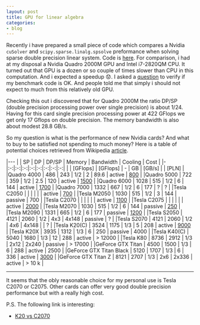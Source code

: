 ```yaml
---
layout: post
title: GPU for linear algebra
categories:
- blog
--- 
```


Recently i have prepared a small piece of code which compares a Nvidia `cuSolver` and `scipy.sparse.linalg.spsolve` preformance when solving sparse double precision linear system. Code is [here](https://gist.github.com/mrkwjc/ebb22e8b592122cc8be6). For comparison, i had at my disposal a Nvidia Quadro 2000M GPU and Intel i7-2820QM CPU. It turned out that GPU is a dozen or so couple of times slower than CPU in this computation. And i expected a speedup :worried:. I asked a [question](http://stackoverflow.com/questions/35942068/comparison-of-cuda-and-cpu-sparse-solver-speed-python) to verify if my benchmark code is OK. And people told me that simply i should not expect to much from this relatively old GPU.

Checking this out i discovered that for Quadro 2000M the ratio DP/SP (double precision processing power over single precision) is about 1/24. Having for this card single precision processing power at 422 GFlops we get only 17 Gflops on double precision. The memory bandwidth is also about modest 28.8 GB/s.

So my question is what is the performance of new Nvidia cards? And what to buy to be satisfied not spending to much money? Here is a table of potential choices retrieved from Wikipedia [article](https://en.wikipedia.org/wiki/List_of_Nvidia_graphics_processing_units).

|---
|  | SP | DP | DP/SP | Memory | Bandwidth | Cooling | Cost |
|-|:-:|:-:|:-:|:-:|:-:|:-:|:-:|:-:|
| | [GFlops] | [GFlops] | - | GB | [GB/s] | | [PLN] |
|Quadro 4000 | 486 | 243 | 1/2 | 2 | 89.6 | active | [800][Quadro4000] |
|Quadro 5000 | 722 | 359 | 1/2 | 2.5 | 120 | active | [1500][Quadro5000] |
|Quadro 6000 | 1028 | 515 | 1/2 | 6 | 144 | active | [1700][Quadro6000] |
|Quadro 7000 | 1332 | 667 | 1/2 | 6 | 177 | ? | ? |
|Tesla C2050 |      |     |     |   |     | active | [700][C2050] |
|Tesla M2050 | 1030 | 515 | 1/2 | 3 | 144 | passive | 700 |
|Tesla C2070 |      |     |     |   |     | active | [1100][C2070] |
|Tesla C2075 |      |     |     |   |     | active | [2000][C2075] |
|Tesla M2070 | 1030 | 515 | 1/2 | 6 | 144 | passive | [250][M2070]  |
|Tesla M2090 | 1331 | 665 | 1/2 | 6 | 177 | passive | [1200][M2090] |
|Tesla S2050 | 4121 | 2060 | 1/2 | 4x3 | 4x148 | passive | ? |
|Tesla S2070 | 4121 | 2060 | 1/2 | 4x6 | 4x148 | | ? |
|Tesla K20(C) | 3524 | 1175 | 1/3 | 5 | 208 | active | [9000][K20] |
|Tesla K20X | 3935 | 1312 | 1/3 | 6 | 250 | passive | 4000 |
|Tesla K40(C) | 5040 | 1680 | 1/3 | 12 | 288 | active | > 12000 |
|Tesla K80 | 8736 | 2912 | 1/3 | 2x12 | 2x240 | passive | > 17000 |
|GeForce GTX Titan | 4500 | 1500 | 1/3 | 6 | 288 | active | 2500 |
|GeForce GTX Titan Black | 5120 | 1707 | 1/3 | 6 | 336 | active | [3000][TitanBlack] |
|GeForce GTX Titan Z | 8121 | 2707 | 1/3 | 2x6 | 2x336 | active | > 10 k |

---

It seems that the obly reasonable choice for my personal use is Tesla C2070 or C2075. Other cards can offer very good double precision performance but with a really high cost.

P.S. The following link is interesting:

* [K20 vs C2070](http://blog.accelereyes.com/blog/2013/02/21/benchmarking-tesla-k20)


[M2090]: http://www.ebay.pl/itm/New-Genuine-Nvidia-Tesla-M2090-6GB-PCI-E-x16-GPU-D-Pn-0775NK-775NK-/281959467482
[M2070]: http://www.ebay.pl/itm/NVIDIA-TESLA-M2070-COMPUTING-PROCESSOR-6GB-GDDR5-CARD-/252292880607
[C2070]: http://www.ebay.pl/itm/New-Nvidia-Tesla-C2070-PCIe-2-0-6GB-1-5GHz-GGRD5-144GB-s-T20-GPU-Accelerator-/272151652533
[C2075]: http://www.ebay.pl/itm/nVidia-Tesla-C2075-6GB-massively-parallel-processing-GPU-Graphics-Card-/121899865225
[C2050]: http://www.ebay.pl/itm/NVIDIA-Tesla-C2050-Graphics-Card-3GB-GDDR5-PCI-e-2-0-x16-DVI-I-/111930668011
[K20]: http://www.ebay.pl/itm/NVIDIA-Tesla-K20-5GB-Kepler-GPU-Computing-Accelerator-C2J97AA-Video-Graphics-/231028386073
[Quadro6000]: http://www.ebay.pl/itm/HP-nVidia-Quadro-6000-Graphics-Card-PCI-Express-2-0-x16-6GB-GDDR5-612953-001-/291704822055
[Quadro5000]: http://www.ebay.pl/itm/NVIDIA-Quadro-5000-2-5GB-GDDR5-PCI-e-x16-DVI-Dual-DP-DELL-0JFN25-NEW-/151993048067
[Quadro4000]: http://www.ebay.pl/itm/nVidia-Quadro-4000-2GB-GDDR5-PCI-E-Video-Card-608533-002-616076-001-WS095AT-HP-/221133838362
[TitanBlack]: http://www.ebay.pl/itm/EVGA-GeForce-GTX-TITAN-BLACK-Superclocked-6GB-ACX-Cooler-Graphics-Card-/301894523238